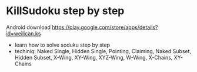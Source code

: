 # KillSudoku step by step

Android download https://play.google.com/store/apps/details?id=weilican.ks

* learn how to solve soduku step by step
* techiniq: Naked Single, Hidden Single, Pointing, Claiming, Naked Subset, Hidden Subset, X-Wing, XY-Wing, XYZ-Wing, W-Wing, X-Chains, XY-Chains
